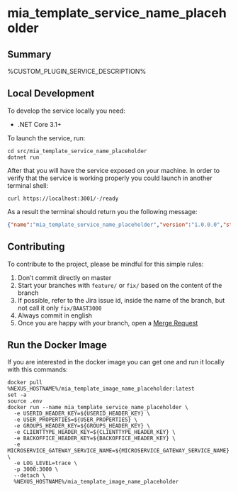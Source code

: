# mia_template_service_name_placeholder

## Summary

%CUSTOM_PLUGIN_SERVICE_DESCRIPTION%

## Local Development

To develop the service locally you need:

- .NET Core 3.1+

To launch the service, run:
```shell
cd src/mia_template_service_name_placeholder
dotnet run
```

After that you will have the service exposed on your machine. In order to verify that the service is working properly you could launch in another terminal shell:

```shell
curl https://localhost:3001/-/ready
```

As a result the terminal should return you the following message:

```json
{"name":"mia_template_service_name_placeholder","version":"1.0.0.0","status":"OK"}
```

## Contributing

To contribute to the project, please be mindful for this simple rules:

1. Don’t commit directly on master
2. Start your branches with `feature/` or `fix/` based on the content of the branch
3. If possible, refer to the Jira issue id, inside the name of the branch, but not call it only `fix/BAAST3000`
4. Always commit in english
5. Once you are happy with your branch, open a [Merge Request][merge-request]

## Run the Docker Image

If you are interested in the docker image you can get one and run it locally with this commands:

```shell
docker pull %NEXUS_HOSTNAME%/mia_template_image_name_placeholder:latest
set -a
source .env
docker run --name mia_template_service_name_placeholder \
  -e USERID_HEADER_KEY=${USERID_HEADER_KEY} \
  -e USER_PROPERTIES=${USER_PROPERTIES} \
  -e GROUPS_HEADER_KEY=${GROUPS_HEADER_KEY} \
  -e CLIENTTYPE_HEADER_KEY=${CLIENTTYPE_HEADER_KEY} \
  -e BACKOFFICE_HEADER_KEY=${BACKOFFICE_HEADER_KEY} \
  -e MICROSERVICE_GATEWAY_SERVICE_NAME=${MICROSERVICE_GATEWAY_SERVICE_NAME} \
  -e LOG_LEVEL=trace \
  -p 3000:3000 \
  --detach \
  %NEXUS_HOSTNAME%/mia_template_image_name_placeholder
```

[nvm]: https://github.com/creationix/nvm
[merge-request]: %GITLAB_BASE_URL%/%CUSTOM_PLUGIN_PROJECT_FULL_PATH%/merge_requests
